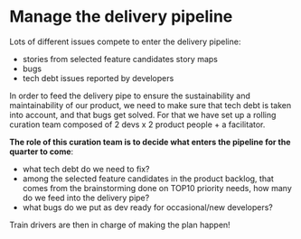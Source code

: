 # Manage the delivery pipeline

Lots of different issues compete to enter the delivery pipeline:  
- stories from selected feature candidates story maps  
- bugs  
- tech debt issues reported by developers

In order to feed the delivery pipe to ensure the sustainability and maintainability of our product, we need to make sure that tech debt is taken into account, and that bugs get solved. For that we have set up a rolling curation team composed of 2 devs x 2 product people + a facilitator.

**The role of this curation team is to decide what enters the pipeline for the quarter to come**:  
- what tech debt do we need to fix?   
- among the selected feature candidates in the product backlog, that comes from the brainstorming done on TOP10 priority needs, how many do we feed into the delivery pipe?  
- what bugs do we put as dev ready for occasional/new developers?

Train drivers are then in charge of making the plan happen!



